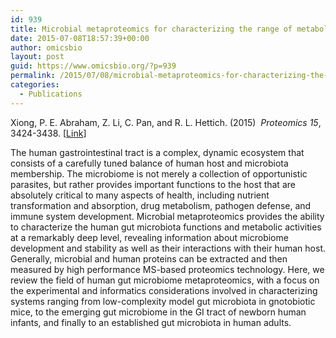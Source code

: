 ```yaml
---
id: 939
title: Microbial metaproteomics for characterizing the range of metabolic functions and activities of human gut microbiota
date: 2015-07-08T18:57:39+00:00
author: omicsbio
layout: post
guid: https://www.omicsbio.org/?p=939
permalink: /2015/07/08/microbial-metaproteomics-for-characterizing-the-range-of-metabolic-functions-and-activities-of-human-gut-microbiota/
categories:
  - Publications
---
```

Xiong, P. E. Abraham, Z. Li, C. Pan, and R. L. Hettich. (2015)  _Proteomics_ _15_, 3424-3438. [[Link](http://onlinelibrary.wiley.com/wol1/doi/10.1002/pmic.201400571/abstract)]

The human gastrointestinal tract is a complex, dynamic ecosystem that consists of a carefully tuned balance of human host and microbiota membership. The microbiome is not merely a collection of opportunistic parasites, but rather provides important functions to the host that are absolutely critical to many aspects of health, including nutrient transformation and absorption, drug metabolism, pathogen defense, and immune system development. Microbial metaproteomics provides the ability to characterize the human gut microbiota functions and metabolic activities at a remarkably deep level, revealing information about microbiome development and stability as well as their interactions with their human host. Generally, microbial and human proteins can be extracted and then measured by high performance MS-based proteomics technology. Here, we review the field of human gut microbiome metaproteomics, with a focus on the experimental and informatics considerations involved in characterizing systems ranging from low-complexity model gut microbiota in gnotobiotic mice, to the emerging gut microbiome in the GI tract of newborn human infants, and finally to an established gut microbiota in human adults.

&nbsp;